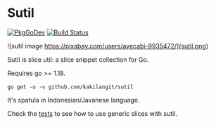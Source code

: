 # Sutil

[![PkgGoDev](https://pkg.go.dev/badge/github.com/kakilangit/sutil)](https://pkg.go.dev/github.com/kakilangit/sutil)
[![Build Status](https://travis-ci.org/kakilangit/sutil.svg?branch=main)](https://travis-ci.org/kakilangit/sutil)

![sutil image https://pixabay.com/users/ayecabi-9935472/](sutil.png)

Sutil is slice util: a slice snippet collection for Go. 

Requires go >= 1.18.  

```shell
go get -u -v github.com/kakilangit/sutil
```

It's spatula in Indonesian/Javanese language.

Check the [tests](sutil_test.go) to see how to use generic slices with sutil. 
